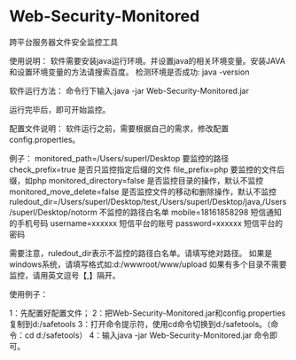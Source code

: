# Web-Security-Monitored
跨平台服务器文件安全监控工具

使用说明：
软件需要安装java运行环境。并设置java的相关环境变量。安装JAVA和设置环境变量的方法请搜索百度。
检测环境是否成功: java -version


软件运行方法：
命令行下输入:java -jar Web-Security-Monitored.jar

运行完毕后，即可开始监控。


配置文件说明：
软件运行之前，需要根据自己的需求，修改配置config.properties。

例子：
monitored_path=/Users/superl/Desktop     要监控的路径
check_prefix=true                       是否只监控指定后缀的文件
file_prefix=php                         要监控的文件后缀，如php
monitored_directory=false               是否监控目录的操作，默认不监控
monitored_move_delete=false             是否监控文件的移动和删除操作，默认不监控
ruledout_dir=/Users/superl/Desktop/test,/Users/superl/Desktop/java,/Users/superl/Desktop/notorm   不监控的路径白名单
mobile=18161858298                      短信通知的手机号码
username=xxxxxx                         短信平台的账号
password=xxxxxx                         短信平台的密码


需要注意，ruledout_dir表示不监控的路径白名单。请填写绝对路径。
如果是windows系统，请填写格式如:d:/wwwroot/www/upload
如果有多个目录不需要监控，请用英文逗号【,】隔开。


使用例子：

1：先配置好配置文件；
2：把Web-Security-Monitored.jar和config.properties复制到d:/safetools
3：打开命令提示符，使用cd命令切换到d:/safetools。（命令：cd d:/safetools）
4：输入java -jar Web-Security-Monitored.jar 命令即可。
